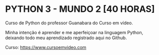 # PYTHON 3 - MUNDO 2 [40 HORAS]

Curso de Python do professor Guanabara do Curso em vídeo.

Minha intenção é aprender e me aperfeiçoar na linguagem Python, deixando todo meu aprendizado registrado aqui no Github.

Curso: https://www.cursoemvideo.com